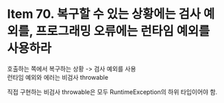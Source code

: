 # Item 70. 복구할 수 있는 상황에는 검사 예외를, 프로그래밍 오류에는 런타임 예외를 사용하라

호출하는 쪽에서 복구하는 상황 -> 검사 예외를 사용  
런타임 예외와 에러는 비검사 throwable

직접 구현하는 비검사 throwable은 모두 RuntimeException의 하위 타입이어야 함. 